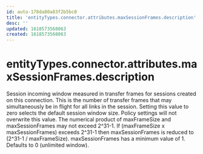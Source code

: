 ```yaml
---
id: auto-178da80a83f2b5bc0
title: 'entityTypes.connector.attributes.maxSessionFrames.description'
desc: ''
updated: 1618573568063
created: 1618573568063
---
```

# entityTypes.connector.attributes.maxSessionFrames.description

Session incoming window measured in transfer frames for sessions created on this connection. This is the number of transfer frames that may simultaneously be in flight for all links in the session. Setting this value to zero selects the default session window size. Policy settings will not overwrite this value. The numerical product of maxFrameSize and maxSessionFrames may not exceed 2^31-1. If (maxFrameSize x maxSessionFrames) exceeds 2^31-1 then maxSessionFrames is reduced to (2^31-1 / maxFrameSize). maxSessionFrames has a minimum value of 1.  Defaults to 0 (unlimited window).
